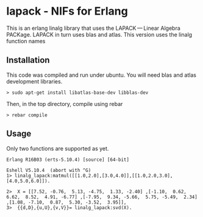 lapack - NIFs for Erlang
============================

This is an erlang linalg library that uses the LAPACK — Linear Algebra PACKage. LAPACK in turn uses blas and atlas. 
This version uses the linalg function names

Installation
-----

This code was compiled and run under ubuntu. You will need blas and atlas development libraries.

	> sudo apt-get install libatlas-base-dev libblas-dev

Then, in the top directory, compile using rebar

	> rebar compile

Usage
-----

Only two functions are supported as yet.

	Erlang R16B03 (erts-5.10.4) [source] [64-bit] 

	Eshell V5.10.4  (abort with ^G)
	1> linalg_lapack:matmul([[1.0,2.0],[3.0,4.0]],[[1.0,2.0,3.0],[4.0,5.0,6.0]]).

	2>  X = [[7.52, -0.76,  5.13, -4.75,  1.33, -2.40] ,[-1.10,  0.62,  6.62,  8.52,  4.91, -6.77] ,[-7.95,  9.34, -5.66,  5.75, -5.49,  2.34] ,[1.08, -7.10,  0.87,  5.30, -3.52,  3.95]],
	3>  {{d,D},{u,U},{v,V}}= linalg_lapack:svd(X).


